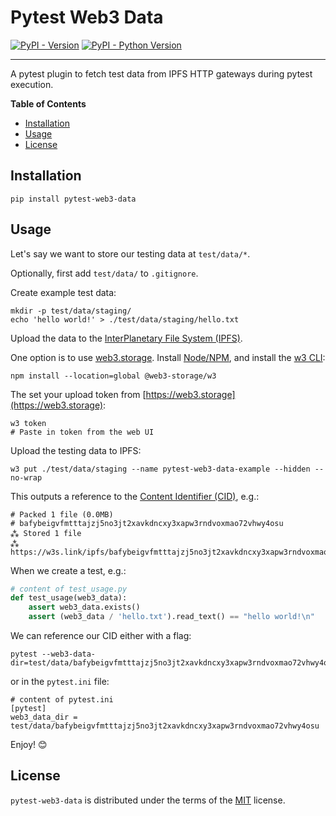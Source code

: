 # Pytest Web3 Data

[![PyPI - Version](https://img.shields.io/pypi/v/pytest-web3-data.svg)](https://pypi.org/project/pytest-web3-data)
[![PyPI - Python Version](https://img.shields.io/pypi/pyversions/pytest-web3-data.svg)](https://pypi.org/project/pytest-web3-data)

-----

A pytest plugin to fetch test data from IPFS HTTP gateways during pytest execution.

**Table of Contents**

- [Installation](#installation)
- [Usage](#usage)
- [License](#license)

## Installation

```console
pip install pytest-web3-data
```

## Usage

Let's say we want to store our testing data at `test/data/*`.

Optionally, first add `test/data/` to `.gitignore`.

Create example test data:

```console
mkdir -p test/data/staging/
echo 'hello world!' > ./test/data/staging/hello.txt
```

Upload the data to the [InterPlanetary File System (IPFS)](https://en.wikipedia.org/wiki/InterPlanetary_File_System).

One option is to use [web3.storage](https://web3.storage). Install [Node/NPM](https://nodejs.org/en/download/), and install the [w3 CLI](https://www.npmjs.com/package/@web3-storage/w3):


```console
npm install --location=global @web3-storage/w3
```

The set your upload token from [https://web3.storage](https://web3.storage):

```console
w3 token
# Paste in token from the web UI
```

Upload the testing data to IPFS:

```console
w3 put ./test/data/staging --name pytest-web3-data-example --hidden --no-wrap
```

This outputs a reference to the [Content Identifier (CID)](https://proto.school/anatomy-of-a-cid/01), e.g.:

```
# Packed 1 file (0.0MB)
# bafybeigvfmtttajzj5no3jt2xavkdncxy3xapw3rndvoxmao72vhwy4osu
⁂ Stored 1 file
⁂ https://w3s.link/ipfs/bafybeigvfmtttajzj5no3jt2xavkdncxy3xapw3rndvoxmao72vhwy4osu
```

When we create a test, e.g.:

```python
# content of test_usage.py
def test_usage(web3_data):
    assert web3_data.exists()
    assert (web3_data / 'hello.txt').read_text() == "hello world!\n"
```

We can reference our CID either with a flag:

```console
pytest --web3-data-dir=test/data/bafybeigvfmtttajzj5no3jt2xavkdncxy3xapw3rndvoxmao72vhwy4osu
```

or in the `pytest.ini` file:

```
# content of pytest.ini
[pytest]
web3_data_dir = test/data/bafybeigvfmtttajzj5no3jt2xavkdncxy3xapw3rndvoxmao72vhwy4osu
```

Enjoy! 😊

## License

`pytest-web3-data` is distributed under the terms of the [MIT](https://spdx.org/licenses/MIT.html) license.
